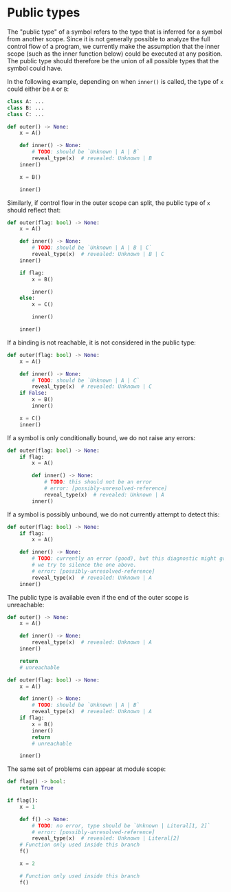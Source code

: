 # Public types

The "public type" of a symbol refers to the type that is inferred for a symbol from another scope.
Since it is not generally possible to analyze the full control flow of a program, we currently make
the assumption that the inner scope (such as the inner function below) could be executed at any
position. The public type should therefore be the union of all possible types that the symbol could
have.

In the following example, depending on when `inner()` is called, the type of `x` could either be `A`
or `B`:

```py
class A: ...
class B: ...
class C: ...

def outer() -> None:
    x = A()

    def inner() -> None:
        # TODO: should be `Unknown | A | B`
        reveal_type(x)  # revealed: Unknown | B
    inner()

    x = B()

    inner()
```

Similarly, if control flow in the outer scope can split, the public type of `x` should reflect that:

```py
def outer(flag: bool) -> None:
    x = A()

    def inner() -> None:
        # TODO: should be `Unknown | A | B | C`
        reveal_type(x)  # revealed: Unknown | B | C
    inner()

    if flag:
        x = B()

        inner()
    else:
        x = C()

        inner()

    inner()
```

If a binding is not reachable, it is not considered in the public type:

```py
def outer(flag: bool) -> None:
    x = A()

    def inner() -> None:
        # TODO: should be `Unknown | A | C`
        reveal_type(x)  # revealed: Unknown | C
    if False:
        x = B()
        inner()

    x = C()
    inner()
```

If a symbol is only conditionally bound, we do not raise any errors:

```py
def outer(flag: bool) -> None:
    if flag:
        x = A()

        def inner() -> None:
            # TODO: this should not be an error
            # error: [possibly-unresolved-reference]
            reveal_type(x)  # revealed: Unknown | A
        inner()
```

If a symbol is possibly unbound, we do not currently attempt to detect this:

```py
def outer(flag: bool) -> None:
    if flag:
        x = A()

    def inner() -> None:
        # TODO: currently an error (good), but this diagnostic might go away if
        # we try to silence the one above.
        # error: [possibly-unresolved-reference]
        reveal_type(x)  # revealed: Unknown | A
    inner()
```

The public type is available even if the end of the outer scope is unreachable:

```py
def outer() -> None:
    x = A()

    def inner() -> None:
        reveal_type(x)  # revealed: Unknown | A
    inner()

    return
    # unreachable

def outer(flag: bool) -> None:
    x = A()

    def inner() -> None:
        # TODO: should be `Unknown | A | B`
        reveal_type(x)  # revealed: Unknown | A
    if flag:
        x = B()
        inner()
        return
        # unreachable

    inner()
```

The same set of problems can appear at module scope:

```py
def flag() -> bool:
    return True

if flag():
    x = 1

    def f() -> None:
        # TODO: no error, type should be `Unknown | Literal[1, 2]`
        # error: [possibly-unresolved-reference]
        reveal_type(x)  # revealed: Unknown | Literal[2]
    # Function only used inside this branch
    f()

    x = 2

    # Function only used inside this branch
    f()
```
